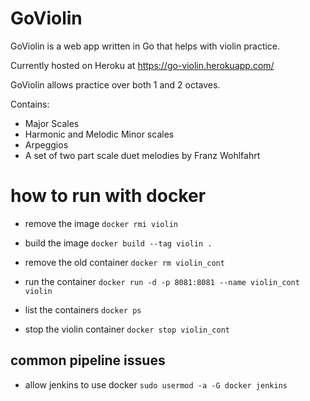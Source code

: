 # GoViolin

GoViolin is a web app written in Go that helps with violin practice.

Currently hosted on Heroku at https://go-violin.herokuapp.com/

GoViolin allows practice over both 1 and 2 octaves.

Contains:
* Major Scales
* Harmonic and Melodic Minor scales
* Arpeggios
* A set of two part scale duet melodies by Franz Wohlfahrt
# how to run with docker
- remove the image
`docker rmi violin`
- build the image
`docker build --tag violin .`
- remove the old container
`docker rm violin_cont`
- run the container
`docker run -d -p 8081:8081 --name violin_cont  violin`

- list the containers
`docker ps`

- stop the violin container
`docker stop violin_cont`

## common pipeline issues
- allow jenkins to use docker
`sudo usermod -a -G docker jenkins`



